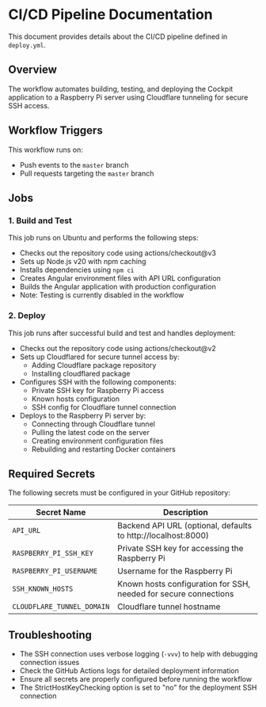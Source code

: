 # CI/CD Pipeline Documentation

This document provides details about the CI/CD pipeline defined in `deploy.yml`.

## Overview

The workflow automates building, testing, and deploying the Cockpit application to a Raspberry Pi server using Cloudflare tunneling for secure SSH access.

## Workflow Triggers

This workflow runs on:

- Push events to the `master` branch
- Pull requests targeting the `master` branch

## Jobs

### 1. Build and Test

This job runs on Ubuntu and performs the following steps:

- Checks out the repository code using actions/checkout@v3
- Sets up Node.js v20 with npm caching
- Installs dependencies using `npm ci`
- Creates Angular environment files with API URL configuration
- Builds the Angular application with production configuration
- Note: Testing is currently disabled in the workflow

### 2. Deploy

This job runs after successful build and test and handles deployment:

- Checks out the repository code using actions/checkout@v2
- Sets up Cloudflared for secure tunnel access by:
  - Adding Cloudflare package repository
  - Installing cloudflared package
- Configures SSH with the following components:
  - Private SSH key for Raspberry Pi access
  - Known hosts configuration
  - SSH config for Cloudflare tunnel connection
- Deploys to the Raspberry Pi server by:
  - Connecting through Cloudflare tunnel
  - Pulling the latest code on the server
  - Creating environment configuration files
  - Rebuilding and restarting Docker containers

## Required Secrets

The following secrets must be configured in your GitHub repository:

| Secret Name                | Description                                                      |
| -------------------------- | ---------------------------------------------------------------- |
| `API_URL`                  | Backend API URL (optional, defaults to http://localhost:8000)    |
| `RASPBERRY_PI_SSH_KEY`     | Private SSH key for accessing the Raspberry Pi                   |
| `RASPBERRY_PI_USERNAME`    | Username for the Raspberry Pi                                    |
| `SSH_KNOWN_HOSTS`          | Known hosts configuration for SSH, needed for secure connections |
| `CLOUDFLARE_TUNNEL_DOMAIN` | Cloudflare tunnel hostname                                       |

## Troubleshooting

- The SSH connection uses verbose logging (`-vvv`) to help with debugging connection issues
- Check the GitHub Actions logs for detailed deployment information
- Ensure all secrets are properly configured before running the workflow
- The StrictHostKeyChecking option is set to "no" for the deployment SSH connection
